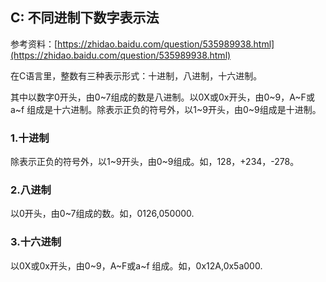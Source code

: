 ## C: 不同进制下数字表示法

参考资料：[https://zhidao.baidu.com/question/535989938.html](https://zhidao.baidu.com/question/535989938.html)


在C语言里，整数有三种表示形式：十进制，八进制，十六进制。

其中以数字0开头，由0~7组成的数是八进制。以0X或0x开头，由0~9，A~F或a~f 组成是十六进制。除表示正负的符号外，以1~9开头，由0~9组成是十进制。

### 1.十进制

除表示正负的符号外，以1~9开头，由0~9组成。如，128，+234，-278。

### 2.八进制

以0开头，由0~7组成的数。如，0126,050000.

### 3.十六进制

以0X或0x开头，由0~9，A~F或a~f 组成。如，0x12A,0x5a000.

